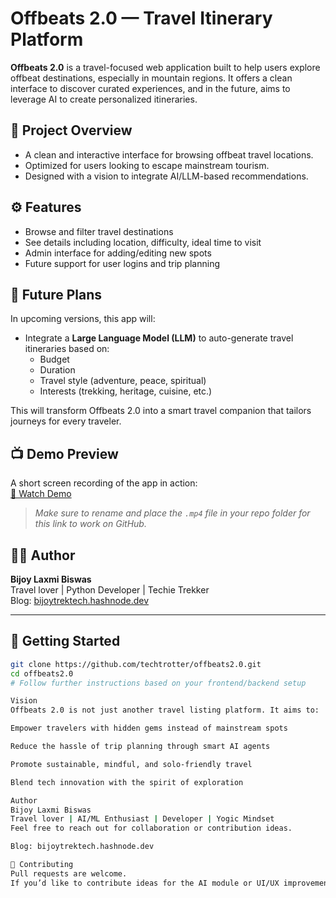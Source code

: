 # Offbeats 2.0 — Travel Itinerary Platform

**Offbeats 2.0** is a travel-focused web application built to help users explore offbeat destinations, especially in mountain regions. It offers a clean interface to discover curated experiences, and in the future, aims to leverage AI to create personalized itineraries.

## 🧭 Project Overview

- A clean and interactive interface for browsing offbeat travel locations.
- Optimized for users looking to escape mainstream tourism.
- Designed with a vision to integrate AI/LLM-based recommendations.

## ⚙️ Features

- Browse and filter travel destinations
- See details including location, difficulty, ideal time to visit
- Admin interface for adding/editing new spots
- Future support for user logins and trip planning

## 🚀 Future Plans

In upcoming versions, this app will:
- Integrate a **Large Language Model (LLM)** to auto-generate travel itineraries based on:
  - Budget
  - Duration
  - Travel style (adventure, peace, spiritual)
  - Interests (trekking, heritage, cuisine, etc.)

This will transform Offbeats 2.0 into a smart travel companion that tailors journeys for every traveler.

## 📺 Demo Preview

A short screen recording of the app in action:  
[🎥 Watch Demo](./)

> *Make sure to rename and place the `.mp4` file in your repo folder for this link to work on GitHub.*

## 🧑‍💻 Author

**Bijoy Laxmi Biswas**  
Travel lover | Python Developer | Techie Trekker  
Blog: [bijoytrektech.hashnode.dev](https://bijoytrektech.hashnode.dev)

---

## 📌 Getting Started

```bash
git clone https://github.com/techtrotter/offbeats2.0.git
cd offbeats2.0
# Follow further instructions based on your frontend/backend setup

Vision
Offbeats 2.0 is not just another travel listing platform. It aims to:

Empower travelers with hidden gems instead of mainstream spots

Reduce the hassle of trip planning through smart AI agents

Promote sustainable, mindful, and solo-friendly travel

Blend tech innovation with the spirit of exploration

Author
Bijoy Laxmi Biswas
Travel lover | AI/ML Enthusiast | Developer | Yogic Mindset
Feel free to reach out for collaboration or contribution ideas.

Blog: bijoytrektech.hashnode.dev

🤝 Contributing
Pull requests are welcome.
If you’d like to contribute ideas for the AI module or UI/UX improvements, please open an issue or reach out directly.
